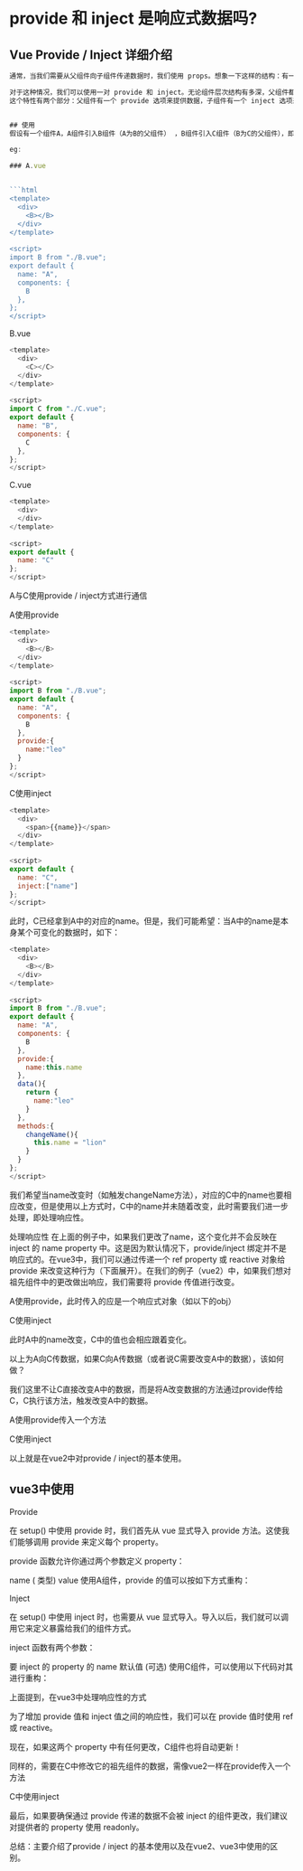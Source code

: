 # provide 和 inject 是响应式数据吗?
## Vue Provide / Inject 详细介绍
```js
通常，当我们需要从父组件向子组件传递数据时，我们使用 props。想象一下这样的结构：有一些深度嵌套的组件，而深层的子组件只需要父组件的部分内容。在这种情况下，如果仍然将 prop 沿着组件链逐级传递下去，可能会很麻烦。

对于这种情况，我们可以使用一对 provide 和 inject。无论组件层次结构有多深，父组件都可以作为其所有子组件的依赖提供者。
这个特性有两个部分：父组件有一个 provide 选项来提供数据，子组件有一个 inject 选项来开始使用这些数据。


## 使用
假设有一个组件A，A组件引入B组件（A为B的父组件） ，B组件引入C组件（B为C的父组件），即A为C的祖先组件，此时二者可以使用provide / inject进行通信。

eg:

### A.vue


```html
<template>
  <div>
    <B></B>
  </div>
</template>
 
<script>
import B from "./B.vue";
export default {
  name: "A",
  components: {
    B
  },
};
</script>

```

B.vue

```js
<template>
  <div>
    <C></C>
  </div>
</template>
 
<script>
import C from "./C.vue";
export default {
  name: "B",
  components: {
    C
  },
};
</script>
```

C.vue
```js
<template>
  <div>
  </div>
</template>
 
<script>
export default {
  name: "C"
};
</script>

```

A与C使用provide / inject方式进行通信

A使用provide

```js
<template>
  <div>
    <B></B>
  </div>
</template>
 
<script>
import B from "./B.vue";
export default {
  name: "A",
  components: {
    B
  },
  provide:{
    name:"leo"
  }
};
</script>
```

C使用inject

```js
<template>
  <div>
    <span>{{name}}</span>
  </div>
</template>
 
<script>
export default {
  name: "C",
  inject:["name"]
};
</script>
```

此时，C已经拿到A中的对应的name。但是，我们可能希望：当A中的name是本身某个可变化的数据时，如下：

```js
<template>
  <div>
    <B></B>
  </div>
</template>
 
<script>
import B from "./B.vue";
export default {
  name: "A",
  components: {
    B
  },
  provide:{
    name:this.name
  },
  data(){
    return {
      name:"leo"
    }
  },
  methods:{
    changeName(){
      this.name = "lion"
    }
  }
};
</script>
```
我们希望当name改变时（如触发changeName方法），对应的C中的name也要相应改变，但是使用以上方式时，C中的name并未随着改变，此时需要我们进一步处理，即处理响应性。

处理响应性
在上面的例子中，如果我们更改了name，这个变化并不会反映在 inject 的 name property 中。这是因为默认情况下，provide/inject 绑定并不是响应式的。在vue3中，我们可以通过传递一个 ref property 或 reactive 对象给 provide 来改变这种行为（下面展开）。在我们的例子（vue2）中，如果我们想对祖先组件中的更改做出响应，我们需要将 provide 传值进行改变。

A使用provide，此时传入的应是一个响应式对象（如以下的obj）

<template>
  <div>
    <B></B>
  </div>
</template>
 
<script>
import B from "./B.vue";
export default {
  name: "A",
  components: {
    B
  },
  provide(){
    return {
      obj:this.obj      //传入一个响应式对象
    }
  },
  data(){
    return {
      obj:{
        name:"leo"
      }
    }
  },
  methods:{
    changeName(){
      this.obj.name = "lion"
    }
  }
};
</script>
C使用inject


<template>
  <div>
    <span>{{obj.name}}</span>
  </div>
</template>
 
<script>
export default {
  name: "C",
  inject:["obj"]    //接收响应式对象
};
</script>
此时A中的name改变，C中的值也会相应跟着变化。

以上为A向C传数据，如果C向A传数据（或者说C需要改变A中的数据），该如何做？

我们这里不让C直接改变A中的数据，而是将A改变数据的方法通过provide传给C，C执行该方法，触发改变A中的数据。

A使用provide传入一个方法


<template>
  <div>
    <span>{{obj.name}}</span>
    <B></B>
  </div>
</template>
 
<script>
import B from "./B.vue";
export default {
  name: "A",
  components: {
    B
  },
  provide(){
    return {
      changeVal:this.changeName      //传入一个方法
    }
  },
  data(){
    return {
      obj:{
        name:"leo"
      }
    }
  },
  methods:{
    changeName(val){          //C中触发该方法执行，此时变成"lion"
      this.obj.name = val
    }
  }
};
</script>
C使用inject

<template>
  <div>
    <span @click="changeName">点击改变A组件数据</span>
  </div>
</template>
 
<script>
export default {
  name: "C",
  inject:["changeVal"],    //接收一个方法
  methods:{
    changeName(){
      this.changeVal("lion")     //执行此方法，改变A中的数据
    }
  }
};
</script>
以上就是在vue2中对provide / inject的基本使用。

## vue3中使用
Provide

在 setup() 中使用 provide 时，我们首先从 vue 显式导入 provide 方法。这使我们能够调用 provide 来定义每个 property。

provide 函数允许你通过两个参数定义 property：

name ( 类型)
value
使用A组件，provide 的值可以按如下方式重构：


<template>
  <C />
</template>
 
<script>
import { provide } from 'vue'
import C from './C.vue'
 
export default {
  components: {
    C
  },
  setup() {
    provide('location', 'North Pole')
    provide('geolocation', {
      longitude: 90,
      latitude: 135
    })
  }
}
</script>
Inject

在 setup() 中使用 inject 时，也需要从 vue 显式导入。导入以后，我们就可以调用它来定义暴露给我们的组件方式。

inject 函数有两个参数：

要 inject 的 property 的 name
默认值 (可选)
使用C组件，可以使用以下代码对其进行重构：

<script>
import { inject } from 'vue'
 
export default {
  setup() {
    const userLocation = inject('location', 'The Universe')
    const userGeolocation = inject('geolocation')
 
    return {
      userLocation,
      userGeolocation
    }
  }
}
</script>
上面提到，在vue3中处理响应性的方式

为了增加 provide 值和 inject 值之间的响应性，我们可以在 provide 值时使用 ref 或 reactive。

<template>
  <C />
</template>
 
<script>
import { provide, reactive, ref } from 'vue'
import C from './C.vue'
 
export default {
  components: {
    C
  },
  setup() {
    const location = ref('North Pole')
    const geolocation = reactive({
      longitude: 90,
      latitude: 135
    })
 
    provide('location', location)
    provide('geolocation', geolocation)
  }
}
</script>
现在，如果这两个 property 中有任何更改，C组件也将自动更新！

同样的，需要在C中修改它的祖先组件的数据，需像vue2一样在provide传入一个方法


<template>
  <C />
</template>
 
<script>
import { provide, reactive, ref } from 'vue'
import C from './C.vue'
 
export default {
  components: {
    C
  },
  setup() {
    const location = ref('North Pole')
    const geolocation = reactive({
      longitude: 90,
      latitude: 135
    })
 
    const updateLocation = () => {
      location.value = 'South Pole'
    }
 
    provide('location', location)
    provide('geolocation', geolocation)
    provide('updateLocation', updateLocation)     //传入一个方法
  }
}
</script>
C中使用inject

<script>
import { inject } from 'vue'
 
export default {
  setup() {
    const userLocation = inject('location', 'The Universe')
    const userGeolocation = inject('geolocation')
    const updateUserLocation = inject('updateLocation')
 
    return {
      userLocation,
      userGeolocation,
      updateUserLocation      //执行该方法，触发祖先组件方法执行，从而改变数据
    }
  }
}
</script>
最后，如果要确保通过 provide 传递的数据不会被 inject 的组件更改，我们建议对提供者的 property 使用 readonly。


<template>
  <C />
</template>
 
<script>
import { provide, reactive, readonly, ref } from 'vue'
import C from './C.vue'
 
export default {
  components: {
    C
  },
  setup() {
    const location = ref('North Pole')
    const geolocation = reactive({
      longitude: 90,
      latitude: 135
    })
 
    const updateLocation = () => {
      location.value = 'South Pole'
    }
    // 使用readonly，数据只读
    provide('location', readonly(location))
    provide('geolocation', readonly(geolocation))
    provide('updateLocation', updateLocation)
  }
}
</script>
总结：主要介绍了provide / inject 的基本使用以及在vue2、vue3中使用的区别。
```